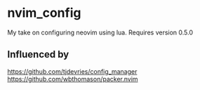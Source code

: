# nvim_config
My take on configuring neovim using lua. Requires version 0.5.0

## Influenced by
https://github.com/tjdevries/config_manager
https://github.com/wbthomason/packer.nvim
